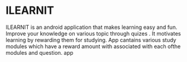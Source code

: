 # ILEARNIT
ILEARNIT is an android application that makes learning easy and fun.
Improve your knowledge on various topic through quizes . It motivates learning by rewarding them for studying.
App cantains various study modules which have a reward amount with associated with each ofthe modules and question.
app
